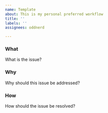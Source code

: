 ```yaml
---
name: Template
about: This is my personal preferred workflow
title: ''
labels: ''
assignees: oddnerd

---
```


### What

What is the issue?

### Why

Why should this issue be addressed?

### How

How should the issue be resolved?
